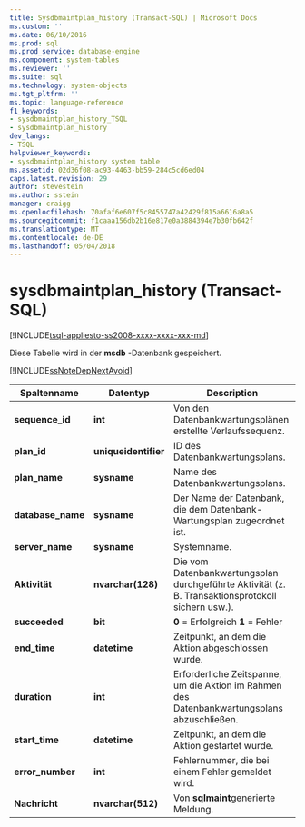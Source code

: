 ```yaml
---
title: Sysdbmaintplan_history (Transact-SQL) | Microsoft Docs
ms.custom: ''
ms.date: 06/10/2016
ms.prod: sql
ms.prod_service: database-engine
ms.component: system-tables
ms.reviewer: ''
ms.suite: sql
ms.technology: system-objects
ms.tgt_pltfrm: ''
ms.topic: language-reference
f1_keywords:
- sysdbmaintplan_history_TSQL
- sysdbmaintplan_history
dev_langs:
- TSQL
helpviewer_keywords:
- sysdbmaintplan_history system table
ms.assetid: 02d36f08-ac93-4463-bb59-284c5cd6ed04
caps.latest.revision: 29
author: stevestein
ms.author: sstein
manager: craigg
ms.openlocfilehash: 70afaf6e607f5c8455747a42429f815a6616a8a5
ms.sourcegitcommit: f1caaa156db2b16e817e0a3884394e7b30fb642f
ms.translationtype: MT
ms.contentlocale: de-DE
ms.lasthandoff: 05/04/2018
---
```

# <a name="sysdbmaintplanhistory-transact-sql"></a>sysdbmaintplan_history (Transact-SQL)
[!INCLUDE[tsql-appliesto-ss2008-xxxx-xxxx-xxx-md](../../includes/tsql-appliesto-ss2008-xxxx-xxxx-xxx-md.md)]

  Diese Tabelle wird in der **msdb** -Datenbank gespeichert.  
  
 [!INCLUDE[ssNoteDepNextAvoid](../../includes/ssnotedepnextavoid-md.md)]  
  
  
|Spaltenname|Datentyp|Description|  
|-----------------|---------------|-----------------|  
|**sequence_id**|**int**|Von den Datenbankwartungsplänen erstellte Verlaufssequenz.|  
|**plan_id**|**uniqueidentifier**|ID des Datenbankwartungsplans.|  
|**plan_name**|**sysname**|Name des Datenbankwartungsplans.|  
|**database_name**|**sysname**|Der Name der Datenbank, die dem Datenbank-Wartungsplan zugeordnet ist.|  
|**server_name**|**sysname**|Systemname.|  
|**Aktivität**|**nvarchar(128)**|Die vom Datenbankwartungsplan durchgeführte Aktivität (z. B. Transaktionsprotokoll sichern usw.).|  
|**succeeded**|**bit**|**0** = Erfolgreich **1** = Fehler|  
|**end_time**|**datetime**|Zeitpunkt, an dem die Aktion abgeschlossen wurde.|  
|**duration**|**int**|Erforderliche Zeitspanne, um die Aktion im Rahmen des Datenbankwartungsplans abzuschließen.|  
|**start_time**|**datetime**|Zeitpunkt, an dem die Aktion gestartet wurde.|  
|**error_number**|**int**|Fehlernummer, die bei einem Fehler gemeldet wird.|  
|**Nachricht**|**nvarchar(512)**|Von **sqlmaint**generierte Meldung.|  
  
  
